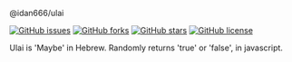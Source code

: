 @idan666/ulai

[![GitHub issues](https://img.shields.io/github/issues/idan666/ulai)](https://github.com/idan666/ulai/issues)
[![GitHub forks](https://img.shields.io/github/forks/idan666/ulai)](https://github.com/idan666/ulai/network)
[![GitHub stars](https://img.shields.io/github/stars/idan666/ulai)](https://github.com/idan666/ulai/stargazers)
[![GitHub license](https://img.shields.io/github/license/idan666/ulai)](https://github.com/idan666/ulai)

Ulai is 'Maybe' in Hebrew. Randomly returns 'true' or 'false', in javascript.